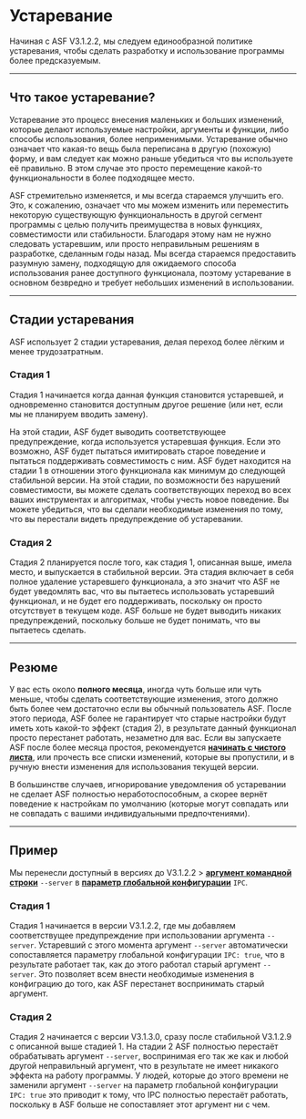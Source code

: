 # Устаревание

Начиная с ASF V3.1.2.2, мы следуем единообразной политике устаревания, чтобы сделать разработку и использование программы более предсказуемым.

* * *

## Что такое устаревание?

Устаревание это процесс внесения маленьких и больших изменений, которые делают используемые настройки, аргументы и функции, либо способы использования, более неприменимыми. Устаревание обычно означает что какая-то вещь была переписана в другую (похожую) форму, и вам следует как можно раньше убедиться что вы используете её правильно. В этом случае это просто перемещение какой-то функциональности в более подходящее место.

ASF стремительно изменяется, и мы всегда стараемся улучшить его. Это, к сожалению, означает что мы можем изменить или переместить некоторую существующую функциональность в другой сегмент программы с целью получить преимущества в новых функциях, совместимости или стабильности. Благодаря этому нам не нужно следовать устаревшим, или просто неправильным решениям в разработке, сделанным годы назад. Мы всегда стараемся предоставить разумную замену, подходящую для ожидаемого способа использования ранее доступного функционала, поэтому устаревание в основном безвредно и требует небольших изменений в использовании.

* * *

## Стадии устаревания

ASF использует 2 стадии устаревания, делая переход более лёгким и менее трудозатратным.

### Стадия 1

Стадия 1 начинается когда данная функция становится устаревшей, и одновременно становится доступным другое решение (или нет, если мы не планируем вводить замену).

На этой стадии, ASF будет выводить соответствующее предупреждение, когда используется устаревшая функция. Если это возможно, ASF будет пытаться имитировать старое поведение и пытаться поддерживать совместимость с ним. ASF будет находится на стадии 1 в отношении этого функционала как минимум до следующей стабильной версии. На этой стадии, по возможности без нарушений совместимости, вы можете сделать соответствующих переход во всех ваших инструментах и алгоритмах, чтобы учесть новое поведение. Вы можете убедиться, что вы сделали необходимые изменения по тому, что вы перестали видеть предупреждение об устаревании.

### Стадия 2

Стадия 2 планируется после того, как стадия 1, описанная выше, имела место, и выпускается в стабильной версии. Эта стадия включает в себя полное удаление устаревшего функционала, а это значит что ASF не будет уведомлять вас, что вы пытаетесь использовать устаревший функционал, и не будет его поддерживать, поскольку он просто отсутствует в текущем коде. ASF больше не будет выводить никаких предупреждений, поскольку больше не будет понимать, что вы пытаетесь сделать.

* * *

## Резюме

У вас есть около **полного месяца**, иногда чуть больше или чуть меньше, чтобы сделать соответствующие изменения, этого должно быть более чем достаточно если вы обычный пользователь ASF. После этого периода, ASF более не гарантирует что старые настройки будут иметь хоть какой-то эффект (стадия 2), в результате данный функционал просто перестанет работать, незаметно для вас. Если вы запускаете ASF после более месяца простоя, рекомендуется **[начинать с чистого листа](https://github.com/JustArchiNET/ArchiSteamFarm/wiki/Setting-up-ru-RU)**, или прочесть все списки изменений, которые вы пропустили, и в ручную внести изменения для использования текущей версии.

В большинстве случаев, игнорирование уведомления об устаревании не сделает ASF полностью неработоспособным, а скорее вернёт поведение к настройкам по умолчанию (которые могут совпадать или не совпадать с вашими индивидуальными предпочтениями).

* * *

## Пример

Мы перенесли доступный в версиях до V3.1.2.2 > **[аргумент командной строки](https://github.com/JustArchiNET/ArchiSteamFarm/wiki/Command-line-arguments-ru-RU)** `--server` в **[параметр глобальной конфигурации](https://github.com/JustArchiNET/ArchiSteamFarm/wiki/Configuration-ru-RU#Файл-глобальной-конфигурации)** `IPC`.

### Стадия 1

Стадия 1 начинается в версии V3.1.2.2, где мы добавляем соответствущее предупреждение при использовании аргумента `--server`. Устаревший с этого момента аргумент `--server` автоматически сопоставляется параметру глобальной конфигурации `IPC: true`, что в результате работает так, как до этого работал старый аргумент `--server`. Это позволяет всем внести необходимые изменения в конфиграцию до того, как ASF перестанет воспринимать старый аргумент.

### Стадия 2

Стадия 2 начинается с версии V3.1.3.0, сразу после стабильной V3.1.2.9 c описанной выше стадией 1. На стадии 2 ASF полностью перестаёт обрабатывать аргумент `--server`, воспринимая его так же как и любой другой неправильный аргумент, что в результате не имеет никакого эффекта на работу программы. У людей, которые до этого времени не заменили аргумент `--server` на параметр глобальной конфигурации `IPC: true` это приводит к тому, что IPC полностью перестаёт работать, поскольку в ASF больше не сопоставляет этот аргумент ни с чем.